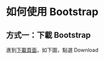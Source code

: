 # 如何使用 Bootstrap

## 方式一：下載 Bootstrap

進到[下載頁面](https://getbootstrap.com/docs/4.3/getting-started/download/)，如下圖，點選 Download

